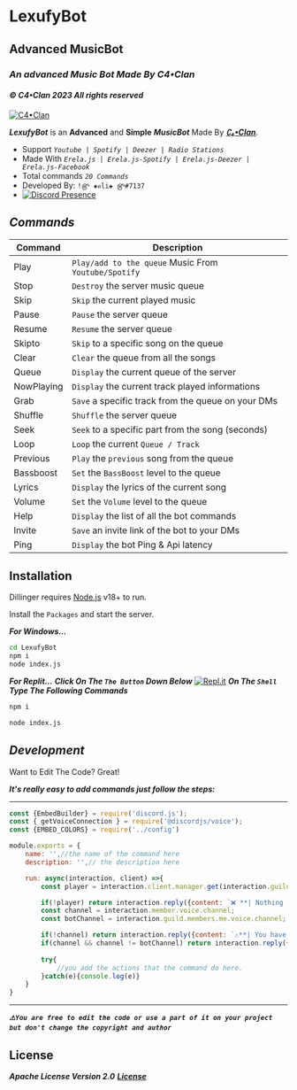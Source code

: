 # LexufyBot
## Advanced MusicBot </commands>
### _An advanced Music Bot Made By C4•Clan_
#### ***_© C4•Clan 2023 All rights reserved_***

[![C4•Clan](https://i.imgur.com/j97DJzV.png)](https://discord.gg/c4-clan-community-917454141087965244)

_**LexufyBot**_ is an **Advanced** and **Simple** ***_MusicBot_*** Made By   **_[∁₄•Clan](https://discord.gg/c4-clan-community-917454141087965244)_**.
- Support *_`Youtube | Spotify | Deezer | Radio Stations`_*
- Made With *_`Erela.js | Erela.js-Spotify | Erela.js-Deezer | Erela.js-Facebook`_*
- Total commands *_`20 Commands`_*
- Developed By: `!௹ ◈คli◈ ௹#7137`
-  [![Discord Presence](https://lanyard.cnrad.dev/api/622846126713995305?theme=dark&animated=true&hideDiscrim=true&borderRadius=10px)](https://discord.com/users/622846126713995305)

## *_Commands_*

| Command | Description |
| --------- | --------- |
| Play | `Play/add to the queue` Music From `Youtube/Spotify` |
| Stop | `Destroy` the server music queue|
| Skip | `Skip` the current played music |
| Pause | `Pause` the server queue |
| Resume | `Resume` the server queue |
| Skipto | `Skip` to a specific song on the queue |
| Clear | `Clear` the queue from all the songs |
| Queue | `Display` the current queue of the server |
| NowPlaying | `Display` the current track played informations |
| Grab | `Save` a specific track from the queue on your DMs |
| Shuffle | `Shuffle` the server queue |
| Seek | `Seek` to a specific part from the song (seconds) |
| Loop | `Loop` the current `Queue / Track` |
| Previous | `Play` the `previous` song from the queue |
| Bassboost | `Set` the `BassBoost` level to the queue |
| Lyrics | `Display` the lyrics of the current song |
| Volume | `Set` the `Volume` level to the queue |
| Help | `Display` the list of all the bot commands |
| Invite | `Save` an invite link of the bot to your DMs |
| Ping | `Display` the bot Ping & Api latency |

## Installation

Dillinger requires [Node.js](https://nodejs.org/dist/v18.0.0/node-v18.0.0-x64.msi) v18+ to run.

Install the `Packages` and start the server.

**_For Windows..._**
```sh
cd LexufyBot
npm i
node index.js
```

**_For Replit..._**
**_Click On The `The Button` Down Below_**
[![Repl.it](https://i.imgur.com/jztSOMQ.png)](https://replit.com/github/alidexter001/LexufyBot)
**_On The `Shell` Type The Following Commands_**
```sh
npm i

node index.js
```


## *_Development_*

Want to Edit The Code? Great!

_**It's really easy to add commands just follow the steps:**_
***
```js
const {EmbedBuilder} = require('discord.js');
const { getVoiceConnection } = require('@discordjs/voice');
const {EMBED_COLORS} = require('../config')

module.exports = {
    name: '',//the name of the command here
    description: '',// the description here

    run: async(interaction, client) =>{
        const player = interaction.client.manager.get(interaction.guild.id);

        if(!player) return interaction.reply({content: `❌ **| Nothing is playing right now...**`, ephemeral: true});
        const channel = interaction.member.voice.channel;
        const botChannel = interaction.guild.members.me.voice.channel;

        if(!channel) return interaction.reply({content: `⚠️**| You have to be on a voice channel to use this command.**`, ephemeral: true});
        if(channel && channel != botChannel) return interaction.reply({content: `⚠️**| You have to be on the same voice channel as mine to use this command.**`, ephemeral: true});
        
        try{
            //you add the actions that the command do here.
        }catch(e){console.log(e)}
    }
}
```
***
**_`⚠️You are free to edit the code or use a part of it on your project but don't change the copyright and author`_**

## License

**_Apache License Version 2.0_**
**_[License](https://github.com/alidexter001/LexufyBot/blob/main/LICENSE)_**
